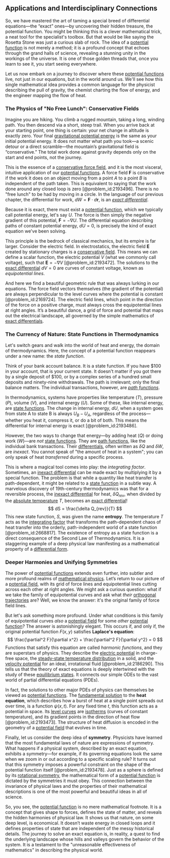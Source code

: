 ## Applications and Interdisciplinary Connections

So, we have mastered the art of taming a special breed of differential equations—the “exact” ones—by uncovering their hidden treasure, the potential function. You might be thinking this is a clever mathematical trick, a neat tool for the specialist's toolbox. But that would be like saying the Rosetta Stone was just a curious slab of rock. The idea of a [potential function](@article_id:268168) is not merely a method; it is a profound concept that echoes through the grand halls of science, revealing a stunning unity in the workings of the universe. It is one of those golden threads that, once you learn to see it, you start seeing everywhere.

Let us now embark on a journey to discover where these [potential functions](@article_id:175611) live, not just in our equations, but in the world around us. We'll see how this single mathematical idea provides a common language for the physicist describing the pull of gravity, the chemist charting the flow of energy, and the engineer mapping the flow of heat.

### The Physics of "No Free Lunch": Conservative Fields

Imagine you are hiking. You climb a rugged mountain, taking a long, winding path. You then descend via a short, steep trail. When you arrive back at your starting point, one thing is certain: your net change in altitude is exactly zero. Your final [gravitational potential energy](@article_id:268544) is the same as your initial potential energy. It does not matter what path you took—a scenic detour or a direct scramble—the mountain’s gravitational field is “conservative.” The total work done against gravity depends only on the start and end points, not the journey.

This is the essence of a [conservative force field](@article_id:166632), and it is the most visceral, intuitive application of our [potential functions](@article_id:175611). A force field $\mathbf{F}$ is conservative if the work it does on an object moving from a point $A$ to a point $B$ is independent of the path taken. This is equivalent to saying that the work done around any closed loop is zero [@problem_id:2193496]. There is no "free lunch" to be had by moving in a circle. In the language of our previous chapter, the differential for work, $dW = \mathbf{F} \cdot d\mathbf{r}$, is an *[exact differential](@article_id:138197)*.

Because it is exact, there must exist a [potential function](@article_id:268168), which we typically call potential energy, let's say $U$. The force is then simply the negative gradient of this potential, $\mathbf{F} = -\nabla U$. The differential equation describing paths of constant potential energy, $dU = 0$, is precisely the kind of exact equation we've been solving.

This principle is the bedrock of classical mechanics, but its empire is far larger. Consider the electric field. In electrostatics, the electric field $\mathbf{E}$ created by stationary charges is a [conservative field](@article_id:270904). This means we can define a scalar function, the electric potential $V$ (what we commonly call voltage), such that $\mathbf{E} = -\nabla V$ [@problem_id:2193472]. The solutions to the [exact differential](@article_id:138197) $dV = 0$ are curves of constant voltage, known as *equipotential lines*.

And here we find a beautiful geometric rule that was always lurking in our equations. The force field vectors themselves (the gradient of the potential) are always perpendicular to the level curves where the potential is constant [@problem_id:2169724]. The electric field lines, which point in the direction of the force on a positive charge, must always cross the equipotential lines at right angles. It’s a beautiful dance, a grid of force and potential that maps out the electrical landscape, all governed by the simple mathematics of [exact differentials](@article_id:146812).

### The Currency of Nature: State Functions in Thermodynamics

Let's switch gears and walk into the world of heat and energy, the domain of thermodynamics. Here, the concept of a potential function reappears under a new name: the *state function*.

Think of your bank account balance. It is a state function. If you have $100 in your account, that is your current state. It doesn't matter if you got there by a single deposit of $100, or by a complex series of a hundred small deposits and ninety-nine withdrawals. The path is irrelevant; only the final balance matters. The individual transactions, however, are *[path functions](@article_id:144195)*.

In thermodynamics, systems have properties like temperature ($T$), pressure ($P$), volume ($V$), and internal energy ($U$). Some of these, like internal energy, are [state functions](@article_id:137189). The change in internal energy, $dU$, when a system goes from state A to state B is always $U_B - U_A$, regardless of the process—whether you heat it, compress it, or do a bit of both. This means the differential for internal energy is exact [@problem_id:2193486].

However, the two ways to change that energy—by adding heat ($Q$) or doing work ($W$)—are *not* [state functions](@article_id:137189). They are [path functions](@article_id:144195), like the individual bank transactions. Their [differentials](@article_id:157928), often written as $\delta Q$ and $\delta W$, are *inexact*. You cannot speak of "the amount of heat in a system"; you can only speak of heat *transferred* during a specific process.

This is where a magical tool comes into play: the *integrating factor*. Sometimes, an [inexact differential](@article_id:191306) can be made exact by multiplying it by a special function. The problem is that while a quantity like heat transfer is path-dependent, it might be related to a [state function](@article_id:140617) in a subtle way. A marvelous discovery of 19th-century thermodynamics was that for a reversible process, the [inexact differential](@article_id:191306) for heat, $\delta Q_{rev}$, when divided by the [absolute temperature](@article_id:144193) $T$, becomes an [exact differential](@article_id:138197)!
$$
dS = \frac{\delta Q_{rev}}{T}
$$
This new state function, $S$, was given the name **entropy**. The temperature $T$ acts as the [integrating factor](@article_id:272660) that transforms the path-dependent chaos of heat transfer into the orderly, path-independent world of a state function [@problem_id:2668817]. The existence of entropy as a state function is a direct consequence of the Second Law of Thermodynamics. It is a staggering example of a deep physical law manifesting as a mathematical property of a [differential form](@article_id:173531).

### Deeper Harmonies and Unifying Symmetries

The power of [potential functions](@article_id:175611) extends even further, into subtler and more profound realms of [mathematical physics](@article_id:264909). Let’s return to our picture of a [potential field](@article_id:164615), with its grid of force lines and equipotential lines cutting across each other at right angles. We might ask a curious question: what if we take the family of equipotential curves and ask what *their* [orthogonal trajectories](@article_id:165030) are? Well, we know the answer: it's the original family of force field lines.

But let's ask something more profound. Under what conditions is this family of equipotential curves *also* a [potential field](@article_id:164615) for some *other* [potential function](@article_id:268168)? The answer is astonishingly elegant. This occurs if, and only if, the original potential function $F(x,y)$ satisfies **Laplace's equation**:
$$
\frac{\partial^2 F}{\partial x^2} + \frac{\partial^2 F}{\partial y^2} = 0
$$
Functions that satisfy this equation are called *harmonic functions*, and they are superstars of physics. They describe the [electric potential](@article_id:267060) in charge-free space, the [steady-state temperature distribution](@article_id:175772) in a solid, and the [velocity potential](@article_id:262498) for an ideal, irrotational fluid [@problem_id:2186290]. This tells us that the theory of exact equations is deeply intertwined with the study of these [equilibrium states](@article_id:167640). It connects our simple ODEs to the vast world of partial differential equations (PDEs).

In fact, the solutions to other major PDEs of physics can themselves be viewed as [potential functions](@article_id:175611). The [fundamental solution](@article_id:175422) to the **heat equation**, which describes how a burst of heat at a single point spreads out over time, is a function $\psi(x,t)$. For any fixed time $t$, this function acts as a potential in space. Its [level curves](@article_id:268010) are [isotherms](@article_id:151399) (curves of constant temperature), and its gradient points in the direction of heat flow [@problem_id:2193473]. The structure of heat diffusion is encoded in the geometry of a [potential field](@article_id:164615) that evolves in time.

Finally, let us consider the deep idea of **symmetry**. Physicists have learned that the most fundamental laws of nature are expressions of symmetry. What happens if a physical system, described by an exact equation, exhibits a symmetry—for example, if its governing equations look the same when we zoom in or out according to a specific scaling rule? It turns out that this symmetry imposes a powerful constraint on the shape of the potential function itself [@problem_id:2193478]. Just as a sphere is defined by its [rotational symmetry](@article_id:136583), the mathematical form of a [potential function](@article_id:268168) is dictated by the symmetries it must obey. This connection between the invariance of physical laws and the properties of their mathematical descriptions is one of the most powerful and beautiful ideas in all of science.

So, you see, the [potential function](@article_id:268168) is no mere mathematical footnote. It is a concept that gives shape to forces, defines the state of matter, and reveals the hidden harmonies of physical law. It shows us that nature, on some deep level, is economical. It doesn’t waste energy in closed loops and it defines properties of state that are independent of the messy historical details. The journey to solve an exact equation is, in reality, a quest to find the underlying landscape whose hills and valleys govern the behavior of the system. It is a testament to the "unreasonable effectiveness of mathematics" in describing the physical world.